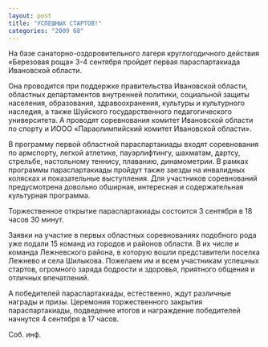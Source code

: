 ```yaml
---
layout: post
title: "УСПЕШНЫХ СТАРТОВ!"
categories: "2009 68"
---
```


На базе санаторно-оздоровительного лагеря круглогодичного действия «Березовая роща» 3-4 сентября пройдет первая параспартакиада Ивановской области.

Она проводится при поддержке правительства Ивановской области, областных департаментов внутренней политики, социальной защиты населения, образования, здравоохранения, культуры и культурного наследия, а также Шуйского государственного педагогического университета. А проводят соревнования комитет Ивановской области по спорту и ИООО «Параолимпийский комитет Ивановской области».

В программу первой областной параспартакиады входят соревнования по армспорту, легкой атлетике, пауэрлифтингу, шахматам, дартсу, стрельбе, настольному теннису, плаванию, динамометрии. В рамках программы параспартакиады пройдут также заезды на инвалидных колясках и показательные выступления. Для участников соревнований предусмотрена довольно обширная, интересная и содержательная культурная программа.

Торжественное открытие параспартакиады состоится 3 сентября в 18 часов 30 минут.

Заявки на участие в первых областных соревнованиях подобного рода уже подали 15 команд из городов и районов области. В их числе и команда Лежневского района, в которую вошли представители поселка Лежнево и села Шилыкова. Пожелаем им и всем участникам успешных стартов, огромного заряда бодрости и здоровья, приятного общения и отличных впечатлений.

А победителей параспартакиады, естественно, ждут различные награды и призы. Церемония торжественного закрытия параспартакиады, подведение итогов и награждение победителей начнутся 4 сентября в 17 часов.

Соб. инф.


